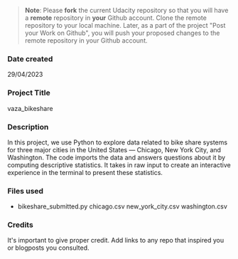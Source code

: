 >**Note**: Please **fork** the current Udacity repository so that you will have a **remote** repository in **your** Github account. Clone the remote repository to your local machine. Later, as a part of the project "Post your Work on Github", you will push your proposed changes to the remote repository in your Github account.

### Date created
29/04/2023

### Project Title
vaza_bikeshare

### Description
In this project, we use Python to explore data related to bike share systems for three major cities in the United States — Chicago, New York City, and Washington.
The code imports the data and answers questions about it by computing descriptive statistics. It takes in raw input to create an interactive experience in the terminal to present these statistics.

### Files used
* bikeshare_submitted.py
chicago.csv
new_york_city.csv
washington.csv

### Credits
It's important to give proper credit. Add links to any repo that inspired you or blogposts you consulted.
